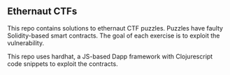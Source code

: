## Ethernaut CTFs

This repo contains solutions to ethernaut CTF puzzles. Puzzles have faulty Solidity-based smart contracts. The goal of each exercise is to exploit the vulnerability. 

This repo uses hardhat, a JS-based Dapp framework with Clojurescript code snippets to exploit the contracts. 